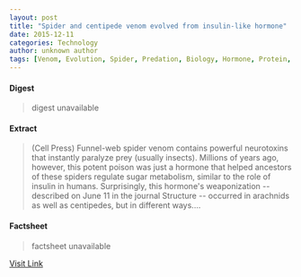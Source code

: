 ```yaml
---
layout: post
title: "Spider and centipede venom evolved from insulin-like hormone"
date: 2015-12-11
categories: Technology
author: unknown author
tags: [Venom, Evolution, Spider, Predation, Biology, Hormone, Protein, Biochemistry, Molecular biology, Life sciences, Organisms, Biotechnology]
---
```



#### Digest
>digest unavailable

#### Extract
>(Cell Press) Funnel-web spider venom contains powerful neurotoxins that instantly paralyze prey (usually insects). Millions of years ago, however, this potent poison was just a hormone that helped ancestors of these spiders regulate sugar metabolism, similar to the role of insulin in humans. Surprisingly, this hormone's weaponization -- described on June 11 in the journal Structure -- occurred in arachnids as well as centipedes, but in different ways....

#### Factsheet
>factsheet unavailable

[Visit Link](http://www.eurekalert.org/pub_releases/2015-06/cp-sac060915.php)


